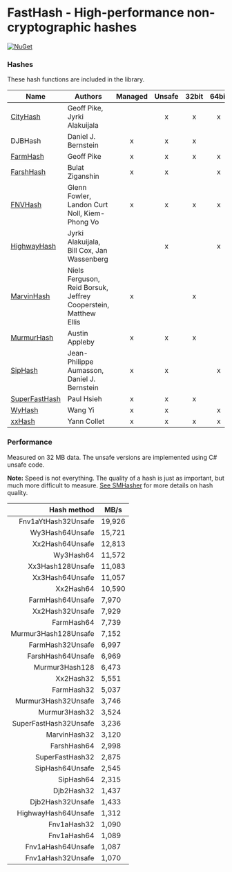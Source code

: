 # FastHash - High-performance non-cryptographic hashes

[![NuGet](https://img.shields.io/nuget/v/Genbox.FastHash.svg?style=flat-square&label=nuget)](https://www.nuget.org/packages/Genbox.FastHash/)

### Hashes
These hash functions are included in the library.

| Name                                                                                                                                                    | Authors                                                         | Managed | Unsafe | 32bit | 64bit | 128bit |
|---------------------------------------------------------------------------------------------------------------------------------------------------------|-----------------------------------------------------------------|:-------:|:------:|:-----:|:-----:|:------:|
| [CityHash](https://github.com/google/cityhash)                                                                                                          | Geoff Pike, Jyrki Alakuijala                                    |         |   x    |   x   |   x   |        |
| DJBHash                                                                                                                                                 | Daniel J. Bernstein                                             |    x    |   x    |   x   |       |        |
| [FarmHash](https://github.com/google/farmhash)                                                                                                          | Geoff Pike                                                      |    x    |   x    |   x   |   x   |        |
| [FarshHash](https://github.com/Bulat-Ziganshin/FARSH)                                                                                                   | Bulat Ziganshin                                                 |    x    |   x    |       |   x   |        |
| [FNVHash](https://en.wikipedia.org/wiki/Fowler%E2%80%93Noll%E2%80%93Vo_hash_function)                                                                   | Glenn Fowler, Landon Curt Noll, Kiem-Phong Vo                   |    x    |   x    |   x   |   x   |        |
| [HighwayHash](https://github.com/google/highwayhash)                                                                                                    | Jyrki Alakuijala, Bill Cox, Jan Wassenberg                      |         |   x    |       |   x   |        |
| [MarvinHash](https://github.com/dotnet/runtime/blob/4017327955f1d8ddc43980eb1848c52fbb131dfc/src/libraries/System.Private.CoreLib/src/System/Marvin.cs) | Niels Ferguson, Reid Borsuk, Jeffrey Cooperstein, Matthew Ellis |    x    |        |   x   |       |        |
| [MurmurHash](https://github.com/aappleby/smhasher/blob/master/src/MurmurHash3.cpp)                                                                      | Austin Appleby                                                  |    x    |   x    |   x   |       |   x    |
| [SipHash](https://github.com/veorq/SipHash)                                                                                                             | Jean-Philippe Aumasson, Daniel J. Bernstein                     |    x    |   x    |       |   x   |        |
| [SuperFastHash](http://www.azillionmonkeys.com/qed/hash.html)                                                                                           | Paul Hsieh                                                      |    x    |   x    |   x   |       |        |
| [WyHash](https://github.com/wangyi-fudan/wyhash)                                                                                                        | Wang Yi                                                         |    x    |   x    |       |   x   |        |
| [xxHash](https://github.com/Cyan4973/xxHash)                                                                                                            | Yann Collet                                                     |    x    |   x    |   x   |   x   |   x    |

### Performance
Measured on 32 MB data. The unsafe versions are implemented using C# unsafe code.

**Note:** Speed is not everything. The quality of a hash is just as important, but much more difficult to measure. [See SMHasher](https://github.com/rurban/smhasher) for more details on hash quality.

|           Hash method | MB/s   |
|----------------------:|--------|
|   Fnv1aYtHash32Unsafe | 19,926 |
|       Wy3Hash64Unsafe | 15,721 |
|       Xx2Hash64Unsafe | 12,813 |
|             Wy3Hash64 | 11,572 |
|      Xx3Hash128Unsafe | 11,083 |
|       Xx3Hash64Unsafe | 11,057 |
|             Xx2Hash64 | 10,590 |
|      FarmHash64Unsafe | 7,970  |
|       Xx2Hash32Unsafe | 7,929  |
|            FarmHash64 | 7,739  |
|  Murmur3Hash128Unsafe | 7,152  |
|      FarmHash32Unsafe | 6,997  |
|     FarshHash64Unsafe | 6,969  |
|        Murmur3Hash128 | 6,473  |
|             Xx2Hash32 | 5,551  |
|            FarmHash32 | 5,037  |
|   Murmur3Hash32Unsafe | 3,746  |
|         Murmur3Hash32 | 3,524  |
| SuperFastHash32Unsafe | 3,236  |
|          MarvinHash32 | 3,120  |
|           FarshHash64 | 2,998  |
|       SuperFastHash32 | 2,875  |
|       SipHash64Unsafe | 2,545  |
|             SipHash64 | 2,315  |
|            Djb2Hash32 | 1,437  |
|      Djb2Hash32Unsafe | 1,433  |
|   HighwayHash64Unsafe | 1,312  |
|           Fnv1aHash32 | 1,090  |
|           Fnv1aHash64 | 1,089  |
|     Fnv1aHash64Unsafe | 1,087  |
|     Fnv1aHash32Unsafe | 1,070  |
